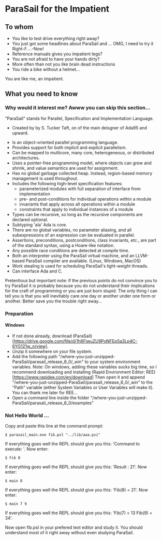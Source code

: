 # ParaSail for the Impatient

## To whom

- You like to test drive everything right away? 
- You just got some headlines about ParaSail and ... OMG, I need to try it Right-F....-Now! 
- Reference manuals gives you impatient legs? 
- You are not afraid to have your hands dirty?
- More often than not you like brain dead instructions
- You ride a bike without a helmet...

You are like me, an impatient.

## What you need to know

### Why would it interest me? Awww you can skip this section...

"ParaSail" stands for Parallel, Specification and Implementation Language. 
* Created by by S. Tucker Taft, on of the main deisgner of Ada95 and upward. 

- Is an object-oriented parallel programming language.
- Provides support for both implicit and explicit parallelism.
- Can be mapped to multicore, many core, heterogeneous, or distributed architectures.
- Uses a pointer-free programming model, where objects can grow and shrink, and value semantics are used for assignment. 
- Has no global garbage collected heap. Instead, region-based memory management is used throughout. 
- Includes the following high-level specification features:
  - parameterized modules with full separation of interface from implementation 
  - pre- and post-conditions for individual operations within a module 
  - invariants that apply across all operations within a module
  - constraints that apply to individual instances of a module
- Types can be recursive, so long as the recursive components are declared optional. 
- Subtyping 'ala' Ada is core.
- There are no global variables, no parameter aliasing, and all subexpressions of an expression can be evaluated in parallel. 
- Assertions, preconditions, postconditions, class invariants, etc., are part of the standard syntax, using a Hoare-like notation. 
- Any possible race conditions are detected at compile time.
- Both an interpreter using the ParaSail virtual machine, and an LLVM-based ParaSail compiler are available. (Linux, Windows, MacOS)
- Work stealing is used for scheduling ParaSail's light-weight threads.
- Can interface Ada and C.

Pretentious but important note: if the previous points do not convince you to try ParaSail it is probably because you do not understand their implications for the craft of programming or you are just born stupid. The only thing I can tell you is that you will inevitably care one day or another under one form or another. Better save you the trouble right away...  

### Preparation

#### Windows

- If not done already, download (ParaSail)[https://drive.google.com/file/d/1h6FiwuZU9PoNFEp5a3Lp4C-6YG121w_n/view].
- Unzip it somewhere on your file system.
- Add the following path "/where-you-just-unzipped-ParaSail/parasail_release_8_0/\_win" to your system environment variables. Note: On windows, adding these variables sucks big time, so I recommend downloading and installing (Rapid Environment Editor: REE)[https://www.rapidee.com/en/download] Then open it and append "/where-you-just-unzipped-ParaSail/parasail_release_8_0/\_win" to the "Path" variable (either System Variables or User Variables will make it). You can thank me later for REE...
- Open a command line inside the folder "/where-you-just-unzipped-ParaSail/parasail_release_8_0/examples"

### Not Hello World ...
Copy and paste this line at the command prompt:
```
$ parasail_main.exe fib.psl "../lib/aaa.psi"
```
If everything goes well the REPL should give you this: 'Command to execute: '. Now enter:
```
$ Fib 8
```
If everything goes well the REPL should give you this: 'Result :  21'. Now enter:
```
$ main 8
```
If everything goes well the REPL should give you this: 'Fib(8) = 21'. Now enter:
```
$ main 7 9
```
If everything goes well the REPL should give you this: 'Fib(7) = 13 Fib(9) = 34'.

Now open fib.psl in your prefered text editor and study it. You should understand most of it right away without even studying ParaSail.


